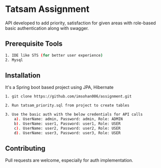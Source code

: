 # Tatsam Assignment

API developed to add priority, satisfaction for given areas with role-based basic authentication along with swagger.

## Prerequisite Tools

```bash
1. IDE like STS (for better user experience)
2. Mysql
```


## Installation

It's a Spring boot based project using JPA, Hibernate

```bash
1. git clone https://github.com/imsohan006/assignment.git

2. Run tatsam_priority.sql from project to create tables

3. Use the basic auth with the below credentials for API calls
    a). UserName: admin, Password: admin, Role: ADMIN
    b). UserName: user1, Password: user1, Role: USER
    c). UserName: user2, Password: user2, Role: USER
    d). UserName: user3, Password: user3, Role: USER
 ```


## Contributing

Pull requests are welcome, especially for auth implementation. 
